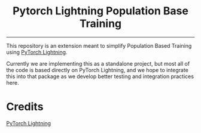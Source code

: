<div align="center">

# Pytorch Lightning Population Base Training  
</div>

---
This repository is an extension meant to simplify Population Based Training using [PyTorch Lightning](https://github.com/PytorchLightning/pytorch-lightning).

Currently we are implementing this as a standalone project, but most all of the code is based directly on PyTorch Lightning,
and we hope to integrate this into that package as we develop better testing and integration practices here. 

# Credits
[PyTorch Lightning](https://github.com/PytorchLightning/pytorch-lightning)
